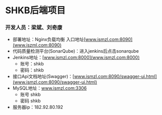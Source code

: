 # SHKB后端项目

### 开发人员：梁斌、刘奇康

- 部署地址：Nginx负载均衡 入口地址[www.ismzl.com:8090](www.iszml.com:8090)
- 代码质量检测平台(SonarQube)：进入jenkins后点击sonarqube
- Jenkins地址：[www.ismzl.com:8000](www.ismzl.com:8000) 
    - 账号：shkb
    - 密码：shkb
- 接口Api文档地址(Swagger)：[www.ismzl.com:8090/swagger-ui.html](www.ismzl.com:8090/swagger-ui.html)
- MySQL地址：www.ismzl.com:3306
    - 账号 shkb
    - 密码 shkb
- 服务器ip：182.92.80.192
